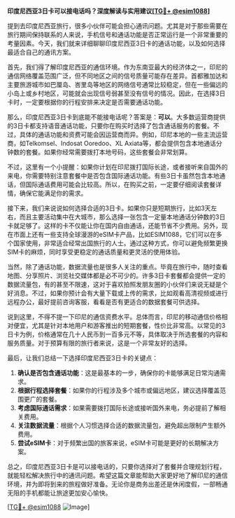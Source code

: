 **印度尼西亚3日卡可以接电话吗？深度解读与实用建议[[TG💪+ @esim1088](https://t.me/s/esim1088)]**

提到去印度尼西亚旅行，很多小伙伴可能会担心通讯问题。尤其是对于那些需要在旅行期间保持联系的人来说，手机信号和通话功能是否正常运行是一个非常重要的考量因素。今天，我们就来详细聊聊印度尼西亚3日卡的通话功能，以及如何选择最适合自己的通讯方案。

首先，我们得了解印度尼西亚的通信环境。作为东南亚最大的经济体之一，印尼的通信网络覆盖范围广泛，但不同地区之间的信号质量可能存在差异。首都雅加达和主要旅游城市如巴厘岛、峇里岛等地区的网络信号通常比较稳定，但在一些偏远的小岛上或乡村地区，可能就会出现信号弱甚至没有信号的情况。因此，在选择3日卡时，一定要根据你的行程安排来决定是否需要通话功能。

那么，印度尼西亚3日卡到底能不能接电话呢？答案是：**可以**。大多数运营商提供的3日卡都支持语音通话功能，只要你在购买时选择了包含通话服务的套餐。不过，具体的通话功能和资费可能会因运营商而异。例如，印尼本地的一些主流运营商，如Telkomsel、Indosat Ooredoo、XL Axiata等，都会提供包含本地通话分钟数的套餐。如果你经常需要拨打本地号码，这些套餐会非常划算。

不过，这里有一个小提醒：如果你计划在印尼拨打国际长途，或者接听来自国外的来电，你需要特别注意套餐中是否包含国际通话功能。有些3日卡虽然包含本地通话，但国际通话费用可能会比较高。所以，在购买之前，一定要仔细阅读套餐详情，确保它能满足你的需求。

接下来，我们来说说如何选择合适的3日卡。如果你只是短期旅行，比如3天左右，而且主要活动集中在大城市，那么选择一张包含一定量本地通话分钟数的3日卡就足够了。这样的卡不仅能让你在国内自由通话，还能节省不少费用。另外，现在市面上还有一些支持全球漫游的eSIM卡产品，比如ESIM1088，它们可以在多个国家使用，非常适合经常出国旅行的人士。通过这种方式，你可以避免频繁更换SIM卡的麻烦，同时享受更稳定的通话质量和更灵活的使用体验。

当然，除了通话功能，数据流量也是很多人关注的重点。毕竟在旅行中，随时查看地图、分享照片、浏览社交媒体都是必不可少的。许多3日卡套餐都会提供一定的数据流量包，有的甚至不限速，这对于喜欢拍照发朋友圈的小伙伴们来说无疑是个好消息。不过，如果你预计会有大量下载或上传的需求，比如观看高清视频或进行远程办公，最好提前咨询客服，看看是否有更适合的数据套餐可供选择。

说到这里，不得不提一下印尼的通信资费水平。总体而言，印尼的移动通信价格相对便宜，尤其是针对本地用户和游客推出的短期套餐，性价比非常高。以常见的3日卡为例，价格通常在几十人民币到一百多元不等，具体取决于所选套餐的内容和服务质量。对于预算有限的旅行者来说，这是一个非常友好的选择。

最后，让我们总结一下选择印度尼西亚3日卡的关键点：
1. **确认是否包含通话功能**：这是最基本的一步，确保你的卡能够满足日常沟通需求。
2. **根据行程选择套餐**：如果你的行程涉及多个城市或偏远地区，建议选择覆盖范围更广的套餐。
3. **考虑国际通话需求**：如果需要拨打国际长途或接听国外来电，务必提前了解相关费用。
4. **关注数据流量**：根据个人习惯选择合适的数据流量包，避免超出限制产生额外费用。
5. **尝试eSIM卡**：对于频繁出国的旅客来说，eSIM卡可能是更好的长期解决方案。

总之，印度尼西亚3日卡是可以接电话的，只要你选择对了套餐并合理规划行程，就能轻松解决旅行中的通讯问题。希望这篇文章能帮助大家更好地了解印尼的通信环境，并为即将到来的旅程做好准备。无论你是商务出差还是休闲度假，一部畅通无阻的手机都能让旅途更加安心愉快。

[[TG💪+ @esim1088](https://t.me/s/esim1088) ![Image](https://i.postimg.cc/4NQfJmqS/Snipaste-2025-05-13-00-14-12.png)]